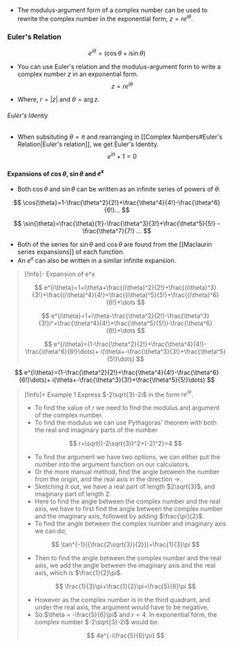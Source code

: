 - The modulus-argument form of a complex number can be used to rewrite the complex number in the exponential form, $z=re^{i\theta}$. 

### Euler's Relation

$$
e^{i\theta}=(\cos{\theta}+i\sin{\theta})
$$
- You can use Euler's relation and the modulus-argument form to write a complex number $z$ in an exponential form.
$$
z=re^{i\theta}
$$

- Where, $r=|z|$ and $\theta=\arg{z}$.   

###### Euler's Identiy
- When subsituting $\theta=\pi$ and rearranging in [[Complex Numbers#Euler's Relation|Euler's relation]], we get Euler's Identity.
$$
e^{i\pi}+1=0
$$

#### Expansions of $\cos{\theta}$, $\sin{\theta}$ and $e^x$
- Both $\cos{\theta}$ and $\sin{\theta}$ can be written as an infinite series of powers of $\theta$.

$$
\cos{\theta}=1-\frac{\theta^2}{2!}+\frac{\theta^4}{4!}-\frac{\theta^6}{6!}...
$$

$$
\sin{\theta}=\frac{\theta}{1!}-\frac{\theta^3}{3!}+\frac{\theta^5}{5!} - \frac{\theta^7}{7!} ...
$$

- Both of the series for $\sin{\theta}$ and $\cos{\theta}$ are found from the [[Maclaurin series expansions]] of each function. 
- An $e^x$ can also be written in a similar infinite expansion.

>[!info]- Expansion of e^x
>
>$$
>e^{i\theta}=1+i\theta+\frac{(i\theta)^2}{2!}+\frac{(i\theta)^3}{3!}+\frac{(i\theta)^4}{4!}+\frac{(i\theta)^5}{5!}+\frac{(i\theta)^6}{6!}+\dots
>$$
>
>$$
>e^{i\theta}=1+i\theta-\frac{\theta^2}{2!}-\frac{\theta^3}{3!}i^+\frac{\theta^4}{4!}+\frac{\theta^5}{5!}i-\frac{\theta^6}{6!}+\dots
>$$
>
>$$
>e^{i\theta}=(1-\frac{\theta^2}{2!}+\frac{\theta^4}{4!}-\frac{\theta^6}{6!}\dots)+ i(\theta+-\frac{\theta^3}{3!}+\frac{\theta^5}{5!}\dots)
>$$

$$
e^{i\theta}=(1-\frac{\theta^2}{2!}+\frac{\theta^4}{4!}-\frac{\theta^6}{6!}\dots)+ i(\theta+-\frac{\theta^3}{3!}+\frac{\theta^5}{5!}\dots)
$$

>[!info]+ Example 1 
Express $-2\sqrt{3}-2i$ in the form $\text{r}e^{i\theta}$.  
>
>- To find the value of $r$ we need to find the modulus and argument of the complex number.
>- To find the modulus we can use Pythagoras' theorem with both the real and imaginary parts of the number
>
>$$
>r=\sqrt{(-2\sqrt{3})^2+(-2)^2}=4
>$$
>- To find the argument we have two options, we can either put the number into the argument function on our calculators.
>- Or the more manual method, find the angle between the number from the origin, and the real axis in the direction $\rightarrow$. 
>- Sketching it out, we have a real part of length $2\sqrt{3}$, and imaginary part of length $2$. 
>- Here to find the angle between the complex number and the real axis, we have to first find the angle between the complex number and the imaginary axis, followed by adding $\frac{\pi}{2}$.
>- To find the angle between the complex number and imaginary axis we can do;
>
>$$
>\tan^{-1}({\frac{2\sqrt{3}}{2}})=\frac{1}{3}\pi
>$$
>- Then to find the angle between the complex number and the real axis, we add the angle between the imaginary axis and the real axis, which is $\frac{1}{2}\pi$.
>
>$$
>\frac{1}{3}\pi+\frac{1}{2}\pi=\frac{5}{6}\pi
>$$
>- However as the complex number is in the third quadrant, and under the real axis, the argument would have to be negative.
>- So $\theta = -\frac{5}{6}\pi$ and $r=4$.
In exponential form, the complex number $-2\sqrt{3}-2i$ would be:
>
>$$
>4e^{-i\frac{5}{6}\pi}
>$$
